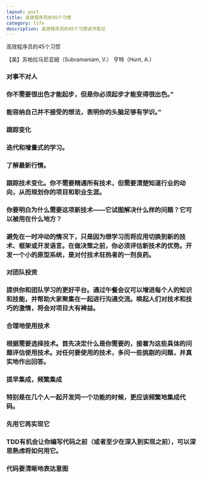```yaml
---
layout: post
title: 高效程序员的45个习惯
category: life
description: 高效程序员的45个习惯读书笔记
---
```


高效程序员的45个习惯

【美】苏帕拉马尼亚姆（Subramaniam, V.） 亨特（Hunt, A.）

### 对事不对人


### 你不需要很出色才能起步，但是你必须起步才能变得很出色。”



### 能容纳自己并不接受的想法，表明你的头脑足够有学识。”

### 跟踪变化


### 迭代和增量式的学习。


### 了解最新行情。

### 跟踪技术变化。你不需要精通所有技术，但需要清楚知道行业的动向，从而规划你的项目和职业生涯。

###  你要明白为什么需要这项新技术——它试图解决什么样的问题？它可以被用在什么地方？


### 避免在一时冲动的情况下，只是因为想学习而将应用切换到新的技术、框架或开发语言。在做决策之前，你必须评估新技术的优势。开发一个小的原型系统，是对付技术狂热者的一剂良药。

### 对团队投资


### 提供你和团队学习的更好平台。通过午餐会议可以增进每个人的知识和技能，并帮助大家聚集在一起进行沟通交流。唤起人们对技术和技巧的激情，将会对项目大有裨益。

### 合理地使用技术

### 根据需要选择技术。首先决定什么是你需要的，接着为这些具体的问题评估使用技术。对任何要使用的技术，多问一些挑剔的问题，并真实地作出回答。

### 提早集成，频繁集成

### 特别是在几个人一起开发同一个功能的时候，更应该频繁地集成代码。

### 先用它再实现它

### TDD有机会让你编写代码之前（或者至少在深入到实现之前），可以深思熟虑将如何用它。

### 代码要清晰地表达意图
